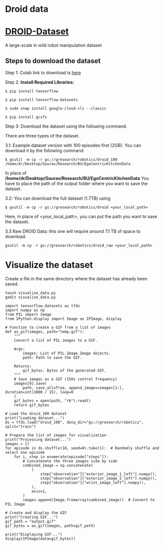 # Droid data

# [DROID-Dataset](https://droid-dataset.github.io/)

A large-scale in wild robot manipulation dataset

## Steps to download the dataset

Step 1: Colab link to download is [here](https://colab.research.google.com/drive/1b4PPH4XGht4Jve2xPKMCh-AXXAQziNQa?usp=sharing)

Step 2:  **Install Required Libraries:**
```
$ pip install tensorflow

$ pip install tensorflow-datasets

$ sudo snap install google-cloud-cli --classic

$ pip install gcsfs

```
Step 3: Download the dataset using the following command.

There are three types of the dataset.

3.1:  Example dataset version with 100 episodes first (2GB). You can download it by the following command
```
$ gsutil -m cp -r gs://gresearch/robotics/droid_100 /home/dr/Desktop/Gaurav/Research/BU/EgoCentricKitchenData

```

In place of **/home/dr/Desktop/Gaurav/Research/BU/EgoCentricKitchenData** You have to place the path of the output folder where you want to save the dataset.

3.2: You can download the full dataset (1.7TB) using

```
$ gsutil -m cp -r gs://gresearch/robotics/droid <your_local_path>
```

Here, in place of <your_local_path>, you can put the path you want to save the dataset.

3.3 Raw DROID Data: this one will require around 7.1 TB of space to download.

```
gsutil -m cp -r gs://gresearch/robotics/droid_raw <your_local_path>
```


# Visualize the dataset

Create a file in the same directory where the dataset has already been saved.

```
touch visualize_data.py
gedit visualize_data.py

```
```
import tensorflow_datasets as tfds
import numpy as np
from PIL import Image
from IPython.display import Image as IPImage, display

# Function to create a GIF from a list of images
def as_gif(images, path="temp.gif"):
    """
    Convert a list of PIL images to a GIF.
    
    Args:
        images: List of PIL.Image.Image objects.
        path: Path to save the GIF.
        
    Returns:
        gif_bytes: Bytes of the generated GIF.
    """
    # Save images as a GIF (15Hz control frequency)
    images[0].save(
        path, save_all=True, append_images=images[1:], duration=int(1000 / 15), loop=0
    )
    gif_bytes = open(path, "rb").read()
    return gif_bytes

# Load the droid_100 dataset
print("Loading dataset...")
ds = tfds.load("droid_100", data_dir="gs://gresearch/robotics", split="train")

# Prepare the list of images for visualization
print("Processing dataset...")
images = []
for episode in ds.shuffle(10, seed=0).take(1):  # Randomly shuffle and select one episode
    for i, step in enumerate(episode["steps"]):
        # Concatenate the three images side by side
        combined_image = np.concatenate(
            (
                step["observation"]["exterior_image_1_left"].numpy(),
                step["observation"]["exterior_image_2_left"].numpy(),
                step["observation"]["wrist_image_left"].numpy(),
            ),
            axis=1,
        )
        images.append(Image.fromarray(combined_image))  # Convert to PIL Image

# Create and display the GIF
print("Creating GIF...")
gif_path = "output.gif"
gif_bytes = as_gif(images, path=gif_path)

print("Displaying GIF...")
display(IPImage(data=gif_bytes))

```


